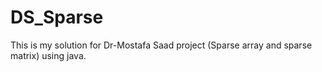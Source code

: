 # DS_Sparse
This is my solution for Dr-Mostafa Saad project (Sparse array and sparse matrix) using java.
